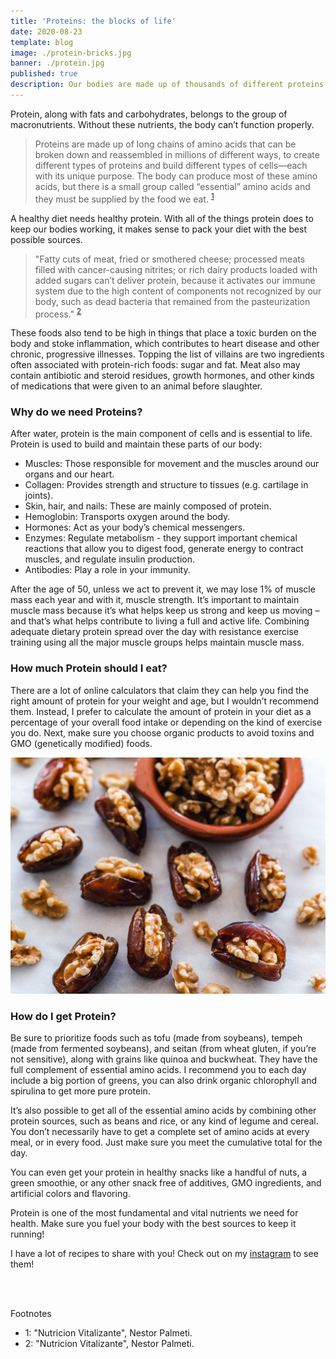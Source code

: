 ```yaml
---
title: 'Proteins: the blocks of life'
date: 2020-08-23
template: blog
image: ./protein-bricks.jpg
banner: ./protein.jpg
published: true
description: Our bodies are made up of thousands of different proteins, each with a specific function.
---
```


Protein, along with fats and carbohydrates, belongs to the group of macronutrients. Without these nutrients, the body can’t function properly.

> Proteins are made up of long chains of amino acids that can be broken down and reassembled in millions of different ways, to create different types of proteins and build different types of cells—each with its unique purpose. The body can produce most of these amino acids, but there is a small group called “essential” amino acids and they must be supplied by the food we eat. <sup>[1](#1)</sup>

A healthy diet needs healthy protein. With all of the things protein does to keep our bodies working, it makes sense to pack your diet with the best possible sources.

> "Fatty cuts of meat, fried or smothered cheese; processed meats filled with cancer-causing nitrites; or rich dairy products loaded with added sugars can’t deliver protein, because it activates our immune system due to the high content of components not recognized by our body, such as dead bacteria that remained from the pasteurization process." <sup>[2](#2)</sup>

These foods also tend to be high in things that place a toxic burden on the body and stoke inflammation, which contributes to heart disease and other chronic, progressive illnesses. Topping the list of villains are two ingredients often associated with protein-rich foods: sugar and fat. Meat also may contain antibiotic and steroid residues, growth hormones, and other kinds of medications that were given to an animal before slaughter.

### Why do we need Proteins?

After water, protein is the main component of cells and is essential to life. Protein is used to build and maintain these parts of our body:

- Muscles: Those responsible for movement and the muscles around our organs and our heart.
- Collagen: Provides strength and structure to tissues (e.g. cartilage in joints).
- Skin, hair, and nails: These are mainly composed of protein.
- Hemoglobin: Transports oxygen around the body.
- Hormones: Act as your body’s chemical messengers.
- Enzymes: Regulate metabolism - they support important chemical reactions that allow you to digest food, generate energy to contract muscles, and regulate insulin production.
- Antibodies: Play a role in your immunity.

After the age of 50, unless we act to prevent it, we may lose 1% of muscle mass each year and with it, muscle strength. It’s important to maintain muscle mass because it’s what helps keep us strong and keep us moving – and that’s what helps contribute to living a full and active life. Combining adequate dietary protein spread over the day with resistance exercise training using all the major muscle groups helps maintain muscle mass.

### How much Protein should I eat?

There are a lot of online calculators that claim they can help you find the right amount of protein for your weight and age, but I wouldn’t recommend them. Instead, I prefer to calculate the amount of protein in your diet as a percentage of your overall food intake or depending on the kind of exercise you do. Next, make sure you choose organic products to avoid toxins and GMO (genetically modified) foods.

![carbs](./protein-nuts.jpg)

### How do I get Protein?

Be sure to prioritize foods such as tofu (made from soybeans), tempeh (made from fermented soybeans), and seitan (from wheat gluten, if you’re not sensitive), along with grains like quinoa and buckwheat. They have the full complement of essential amino acids. I recommend you to each day include a big portion of greens, you can also drink organic chlorophyll and spirulina to get more pure protein.

It’s also possible to get all of the essential amino acids by combining other protein sources, such as beans and rice, or any kind of legume and cereal. You don’t necessarily have to get a complete set of amino acids at every meal, or in every food. Just make sure you meet the cumulative total for the day.

You can even get your protein in healthy snacks like a handful of nuts, a green smoothie, or any other snack free of additives, GMO ingredients, and artificial colors and flavoring.

Protein is one of the most fundamental and vital nutrients we need for health. Make sure you fuel your body with the best sources to keep it running!

I have a lot of recipes to share with you! Check out on my [instagram](https://bit.ly/senoritanutrition) to see them!

<br />
<br />

Footnotes

- <span id="1">1</span>: "Nutricion Vitalizante", Nestor Palmeti.
- <span id="2">2</span>: "Nutricion Vitalizante", Nestor Palmeti.
